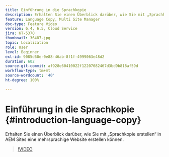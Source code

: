 ```yaml
---
title: Einführung in die Sprachkopie
description: Erhalten Sie einen Überblick darüber, wie Sie mit „Sprachkopie erstellen“ in AEM Sites eine mehrsprachige Website erstellen können
feature: Language Copy, Multi Site Manager
doc-type: Feature Video
version: 6.4, 6.5, Cloud Service
jira: KT-5370
thumbnail: 36487.jpg
topic: Localization
role: User
level: Beginner
exl-id: 9085d60e-0e88-46ab-8f1f-4999063e48d2
duration: 602
source-git-commit: af928e60410022f12207082467d3bd9b818af59d
workflow-type: tm+mt
source-wordcount: '40'
ht-degree: 100%

---
```


# Einführung in die Sprachkopie {#introduction-language-copy}

Erhalten Sie einen Überblick darüber, wie Sie mit „Sprachkopie erstellen“ in AEM Sites eine mehrsprachige Website erstellen können.

>[!VIDEO](https://video.tv.adobe.com/v/36487?quality=12&learn=on)
